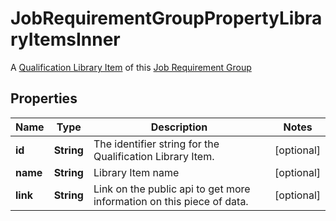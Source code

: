 

# JobRequirementGroupPropertyLibraryItemsInner

A [Qualification Library Item](https://developers.intellihr.io/docs/v1/) of this [Job Requirement Group](https://developers.intellihr.io/docs/v1/)

## Properties

| Name | Type | Description | Notes |
|------------ | ------------- | ------------- | -------------|
|**id** | **String** | The identifier string for the Qualification Library Item. |  [optional] |
|**name** | **String** | Library Item name |  [optional] |
|**link** | **String** | Link on the public api to get more information on this piece of data. |  [optional] |



